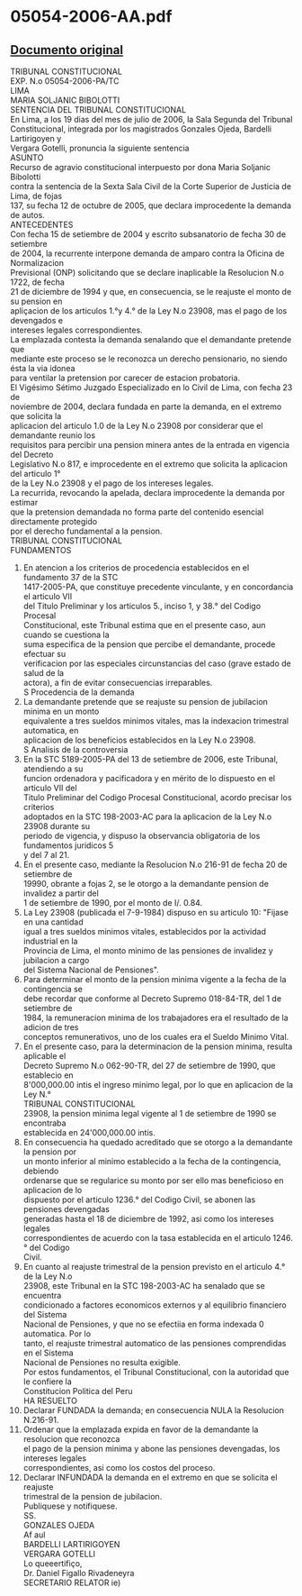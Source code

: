 
05054-2006-AA.pdf
=================
  
[Documento original](https://tc.gob.pe/jurisprudencia/2007/05054-2006-AA.pdf)  
---  
TRIBUNAL CONSTITUCIONAL  
EXP. N.o 05054-2006-PA/TC  
LIMA  
MARIA SOLJANIC BIBOLOTTI  
SENTENCIA DEL TRIBUNAL CONSTITUCIONAL  
En Lima, a los 19 dias del mes de julio de 2006, la Sala Segunda del Tribunal  
Constitucional, integrada por los magistrados Gonzales Ojeda, Bardelli Lartirigoyen y  
Vergara Gotelli, pronuncia la siguiente sentencia  
ASUNTO  
Recurso de agravio constitucional interpuesto por dona Maria Soljanic Bibolotti  
contra la sentencia de la Sexta Sala Civil de la Corte Superior de Justicia de Lima, de fojas  
137, su fecha 12 de octubre de 2005, que declara improcedente la demanda de autos.  
ANTECEDENTES  
Con fecha 15 de setiembre de 2004 y escrito subsanatorio de fecha 30 de setiembre  
de 2004, la recurrente interpone demanda de amparo contra la Oficina de Normalizacion  
Previsional (ONP) solicitando que se declare inaplicable la Resolucion N.o 1722, de fecha  
21 de diciembre de 1994 y que, en consecuencia, se le reajuste el monto de su pension en  
apliçacion de los articulos 1.°y 4.° de la Ley N.o 23908, mas el pago de los devengados e  
intereses legales correspondientes.  
La emplazada contesta la demanda senalando que el demandante pretende que  
mediante este proceso se le reconozca un derecho pensionario, no siendo ésta la via idonea  
para ventilar la pretension por carecer de estacion probatoria.  
El Vigésimo Sétimo Juzgado Especializado en lo Civil de Lima, con fecha 23 de  
noviembre de 2004, declara fundada en parte la demanda, en el extremo que solicita la  
aplicacion del articulo 1.0 de la Ley N.o 23908 por considerar que el demandante reunio los  
requisitos para percibir una pension minera antes de la entrada en vigencia del Decreto  
Legislativo N.o 817, e improcedente en el extremo que solicita la aplicacion del articulo 1°  
de la Ley N.o 23908 y el pago de los intereses legales.  
La recurrida, revocando la apelada, declara improcedente la demanda por estimar  
que la pretension demandada no forma parte del contenido esencial directamente protegido  
por el derecho fundamental a la pension.  
TRIBUNAL CONSTITUCIONAL  
FUNDAMENTOS  
1. En atencion a los criterios de procedencia establecidos en el fundamento 37 de la STC  
1417-2005-PA, que constituye precedente vinculante, y en concordancia el articulo VII  
del Titulo Preliminar y los articulos 5., inciso 1, y 38.° del Codigo Procesal  
Constitucional, este Tribunal estima que en el presente caso, aun cuando se cuestiona la  
suma especifica de la pension que percibe el demandante, procede efectuar su  
verificacion por las especiales circunstancias del caso (grave estado de salud de la  
actora), a fin de evitar consecuencias irreparables.  
S Procedencia de la demanda  
2. La demandante pretende que se reajuste su pension de jubilacion minima en un monto  
equivalente a tres sueldos minimos vitales, mas la indexacion trimestral automatica, en  
aplicacion de los beneficios establecidos en la Ley N.o 23908.  
S Analisis de la controversia  
3. En la STC 5189-2005-PA del 13 de setiembre de 2006, este Tribunal, atendiendo a su  
funcion ordenadora y pacificadora y en mérito de lo dispuesto en el articulo VII del  
Titulo Preliminar del Codigo Procesal Constitucional, acordo precisar los criterios  
adoptados en la STC 198-2003-AC para la aplicacion de la Ley N.o 23908 durante su  
periodo de vigencia, y dispuso la observancia obligatoria de los fundamentos juridicos 5  
y del 7 al 21.  
4. En el presente caso, mediante la Resolucion N.o 216-91 de fecha 20 de setiembre de  
19990, obrante a fojas 2, se le otorgo a la demandante pension de invalidez a partir del  
1 de setiembre de 1990, por el monto de I/. 0.84.  
5. La Ley 23908 (publicada el 7-9-1984) dispuso en su articulo 10: "Fijase en una cantidad  
igual a tres sueldos minimos vitales, establecidos por la actividad industrial en la  
Provincia de Lima, el monto minimo de las pensiones de invalidez y jubilacion a cargo  
del Sistema Nacional de Pensiones".  
6. Para determinar el monto de la pension minima vigente a la fecha de la contingencia se  
debe recordar que conforme al Decreto Supremo 018-84-TR, del 1 de setiembre de  
1984, la remuneracion minima de los trabajadores era el resultado de la adicion de tres  
conceptos remunerativos, uno de los cuales era el Sueldo Minimo Vital.  
7. En el presente caso, para la determinacion de la pension minima, resulta aplicable el  
Decreto Supremo N.o 062-90-TR, del 27 de setiembre de 1990, que establecio en  
8'000,000.00 intis el ingreso minimo legal, por lo que en aplicacion de la Ley N.°  
TRIBUNAL CONSTITUCIONAL  
23908, la pension minima legal vigente al 1 de setiembre de 1990 se encontraba  
establecida en 24'000,000.00 intis.  
8. En consecuencia ha quedado acreditado que se otorgo a la demandante la pension por  
un monto inferior al minimo establecido a la fecha de la contingencia, debiendo  
ordenarse que se regularice su monto por ser ello mas beneficioso en aplicacion de lo  
dispuesto por el articulo 1236.° del Codigo Civil, se abonen las pensiones devengadas  
generadas hasta el 18 de diciembre de 1992, asi como los intereses legales  
correspondientes de acuerdo con la tasa establecida en el articulo 1246.° del Codigo  
Civil.  
9. En cuanto al reajuste trimestral de la pension previsto en el articulo 4.° de la Ley N.o  
23908, este Tribunal en la STC 198-2003-AC ha senalado que se encuentra  
condicionado a factores economicos externos y al equilibrio financiero del Sistema  
Nacional de Pensiones, y que no se efectiia en forma indexada 0 automatica. Por lo  
tanto, el reajuste trimestral automatico de las pensiones comprendidas en el Sistema  
Nacional de Pensiones no resulta exigible.  
Por estos fundamentos, el Tribunal Constitucional, con la autoridad que le confiere la  
Constitucion Politica del Peru  
HA RESUELTO  
1. Declarar FUNDADA la demanda; en consecuencia NULA la Resolucion N.216-91.  
2. Ordenar que la emplazada expida en favor de la demandante la resolucion que reconozca  
el pago de la pension minima y abone las pensiones devengadas, los intereses legales  
correspondientes, asi como los costos del proceso.  
3. Declarar INFUNDADA la demanda en el extremo en que se solicita el reajuste  
trimestral de la pension de jubilacion.  
Publiquese y notifiquese.  
SS.  
GONZALES OJEDA  
Af aul  
BARDELLI LARTIRIGOYEN  
VERGARA GOTELLI  
Lo queeertifiço,  
Dr. Daniel Figallo Rivadeneyra  
SECRETARIO RELATOR ie)